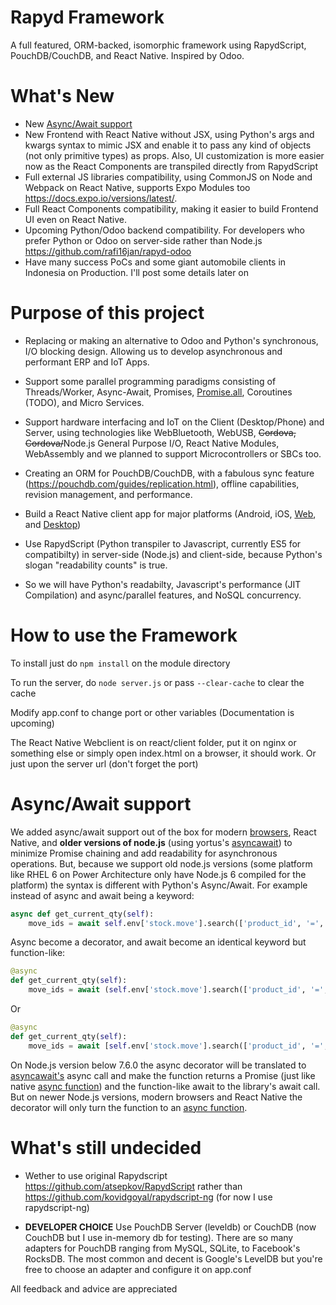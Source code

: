 # Rapyd Framework
A full featured, ORM-backed, isomorphic framework using RapydScript, PouchDB/CouchDB, and React Native. Inspired by Odoo.

# What's New

- New [Async/Await support](#asyncawait-support)
- New Frontend with React Native without JSX, using Python's args and kwargs syntax to mimic JSX and enable it to pass any kind of objects (not only primitive types) as props. Also, UI customization is more easier now as the React Components are transpiled directly from RapydScript
- Full external JS libraries compatibility, using CommonJS on Node and Webpack on React Native, supports Expo Modules too https://docs.expo.io/versions/latest/.
- Full React Components compatibility, making it easier to build Frontend UI even on React Native.
- Upcoming Python/Odoo backend compatibility. For developers who prefer Python or Odoo on server-side rather than Node.js https://github.com/rafi16jan/rapyd-odoo
- Have many success PoCs and some giant automobile clients in Indonesia on Production. I'll post some details later on

# Purpose of this project
- Replacing or making an alternative to Odoo and Python's synchronous, I/O blocking design. Allowing us to develop asynchronous and performant ERP and IoT Apps.

- Support some parallel programming paradigms consisting of Threads/Worker, Async-Await, Promises, [Promise.all](https://medium.freecodecamp.org/promise-all-in-javascript-with-example-6c8c5aea3e32), Coroutines (TODO), and Micro Services.

- Support hardware interfacing and IoT on the Client (Desktop/Phone) and Server, using technologies like WebBluetooth, WebUSB, <del>Cordova, Cordova/</del>Node.js General Purpose I/O, React Native Modules, WebAssembly and we planned to support Microcontrollers or SBCs too.

- Creating an ORM for PouchDB/CouchDB, with a fabulous sync feature (https://pouchdb.com/guides/replication.html), offline capabilities, revision management, and performance.

- Build a React Native client app for major platforms (Android, iOS, [Web](https://docs.expo.io/workflow/web/), and [Desktop](https://microsoft.github.io/react-native-windows/))

- Use RapydScript (Python transpiler to Javascript, currently ES5 for compatibilty) in server-side (Node.js) and client-side, because Python's slogan "readability counts" is true.

- So we will have Python's readabilty, Javascript's performance (JIT Compilation) and async/parallel features, and NoSQL concurrency.

# How to use the Framework
To install just do `npm install` on the module directory

To run the server, do `node server.js` or pass `--clear-cache` to clear the cache

Modify app.conf to change port or other variables (Documentation is upcoming)

The React Native Webclient is on react/client folder, put it on nginx or something else or simply open index.html on a browser, it should work. Or just upon the server url (don't forget the port)

# Async/Await support
We added async/await support out of the box for modern [browsers](https://developer.mozilla.org/en-US/docs/Web/JavaScript/Reference/Statements/async_function#Browser_compatibility), React Native, and **older versions of node.js** (using yortus's [asyncawait](https://github.com/yortus/asyncawait)) to minimize Promise chaining and add readability for asynchronous operations. But, because we support old node.js versions (some platform like RHEL 6 on Power Architecture only have Node.js 6 compiled for the platform) the syntax is different with Python's Async/Await. For example instead of async and await being a keyword:

```python
async def get_current_qty(self):
    move_ids = await self.env['stock.move'].search(['product_id', '=', somevariable])
```

Async become a decorator, and await become an identical keyword but function-like:

```python
@async
def get_current_qty(self):
    move_ids = await (self.env['stock.move'].search(['product_id', '=', somevariable]))
```

Or

```python
@async
def get_current_qty(self):
    move_ids = await [self.env['stock.move'].search(['product_id', '=', somevariable])]
```

On Node.js version below 7.6.0 the async decorator will be translated to [asyncawait's](https://github.com/yortus/asyncawait) async call and make the function returns a Promise (just like native [async function](https://developer.mozilla.org/en-US/docs/Web/JavaScript/Reference/Statements/async_function)) and the function-like await to the library's await call. But on newer Node.js versions, modern browsers and React Native the decorator will only turn the function to an [async function](https://developer.mozilla.org/en-US/docs/Web/JavaScript/Reference/Statements/async_function).

# What's still undecided
- Wether to use original Rapydscript https://github.com/atsepkov/RapydScript rather than https://github.com/kovidgoyal/rapydscript-ng (for now I use rapydscript-ng)


- **DEVELOPER CHOICE** Use PouchDB Server (leveldb) or CouchDB (now CouchDB but I use in-memory db for testing). There are so many adapters for PouchDB ranging from MySQL, SQLite, to Facebook's RocksDB. The most common and decent is Google's LevelDB but you're free to choose an adapter and configure it on app.conf

All feedback and advice are appreciated
